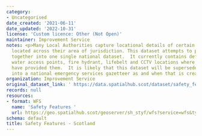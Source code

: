 ```yaml
---
category:
- Uncategorised
date_created: '2021-06-11'
date_updated: '2022-10-31'
license: 'Custom licence: Other (Not Open)'
maintainer: Improvement Service
notes: <p>Many Local Authorities capture locational details of certain safety features
  located across their area of jurisdiction. This dataset attempts to pull those features
  together into one single national dataset.  It currently contains defibrillator,
  water access points, fire hydrant, lifebelt and CCTV locations where local authorities
  have provided them.  It is likely that this dataset will be superseded and/ or conflated
  into a national emergency services gazetteer as and when that is created.</p>
organization: Improvement Service
original_dataset_link: ' https://data.spatialhub.scot/dataset/safety_features-is'
records: null
resources:
- format: WFS
  name: 'Safety Features '
  url: https://geo.spatialhub.scot/geoserver/sh_styf/wfs?service=wfs&typeName=sh_styf:pub_styf
schema: default
title: Safety Features - Scotland
---
```


